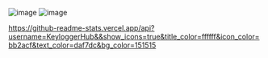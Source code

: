 ![image](https://user-images.githubusercontent.com/81686956/122625068-95561900-d079-11eb-87e8-ed8f8072bcc4.png)
![image](https://user-images.githubusercontent.com/81686956/122625123-dbab7800-d079-11eb-9ff3-65f89544da8a.png)

https://github-readme-stats.vercel.app/api?username=KeyloggerHub&&show_icons=true&title_color=ffffff&icon_color=bb2acf&text_color=daf7dc&bg_color=151515
